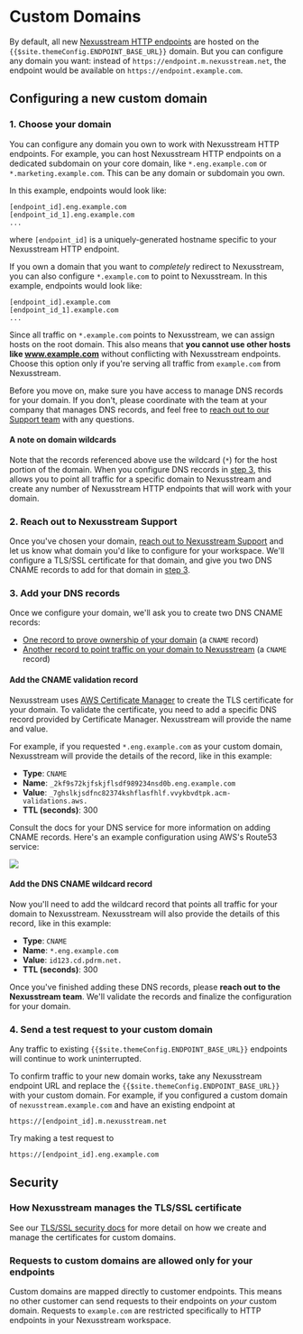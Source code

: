 # Custom Domains

By default, all new [Nexusstream HTTP endpoints](/workflows/steps/triggers/#http) are hosted on the `{{$site.themeConfig.ENDPOINT_BASE_URL}}` domain. But you can configure any domain you want: instead of `https://endpoint.m.nexusstream.net`, the endpoint would be available on `https://endpoint.example.com`.

## Configuring a new custom domain

### 1. Choose your domain

You can configure any domain you own to work with Nexusstream HTTP endpoints. For example, you can host Nexusstream HTTP endpoints on a dedicated subdomain on your core domain, like `*.eng.example.com` or `*.marketing.example.com`. This can be any domain or subdomain you own.

In this example, endpoints would look like:

```
[endpoint_id].eng.example.com
[endpoint_id_1].eng.example.com
...
```

where `[endpoint_id]` is a uniquely-generated hostname specific to your Nexusstream HTTP endpoint.

If you own a domain that you want to _completely_ redirect to Nexusstream, you can also configure `*.example.com` to point to Nexusstream. In this example, endpoints would look like:

```
[endpoint_id].example.com
[endpoint_id_1].example.com
...
```

Since all traffic on `*.example.com` points to Nexusstream, we can assign hosts on the root domain. This also means that **you cannot use other hosts like www.example.com** without conflicting with Nexusstream endpoints. Choose this option only if you're serving all traffic from `example.com` from Nexusstream.

Before you move on, make sure you have access to manage DNS records for your domain. If you don't, please coordinate with the team at your company that manages DNS records, and feel free to [reach out to our Support team](https://khulnasoft.com/support) with any questions.

#### A note on domain wildcards

Note that the records referenced above use the wildcard (`*`) for the host portion of the domain. When you configure DNS records in [step 3](#_3-add-your-dns-records), this allows you to point all traffic for a specific domain to Nexusstream and create any number of Nexusstream HTTP endpoints that will work with your domain.

### 2. Reach out to Nexusstream Support

Once you've chosen your domain, [reach out to Nexusstream Support](https://khulnasoft.com/support) and let us know what domain you'd like to configure for your workspace. We'll configure a TLS/SSL certificate for that domain, and give you two DNS CNAME records to add for that domain in [step 3](#_3-add-your-dns-records).

### 3. Add your DNS records

Once we configure your domain, we'll ask you to create two DNS CNAME records:

- [One record to prove ownership of your domain](#add-the-cname-validation-record) (a `CNAME` record)
- [Another record to point traffic on your domain to Nexusstream](#add-the-dns-cname-wildcard-record) (a `CNAME` record)

#### Add the CNAME validation record

Nexusstream uses [AWS Certificate Manager](https://aws.amazon.com/certificate-manager/) to create the TLS certificate for your domain. To validate the certificate, you need to add a specific DNS record provided by Certificate Manager. Nexusstream will provide the name and value.

For example, if you requested `*.eng.example.com` as your custom domain, Nexusstream will provide the details of the record, like in this example:

- **Type**: `CNAME`
- **Name**: `_2kf9s72kjfskjflsdf989234nsd0b.eng.example.com`
- **Value**: `_7ghslkjsdfnc82374kshflasfhlf.vvykbvdtpk.acm-validations.aws.`
- **TTL (seconds)**: 300

Consult the docs for your DNS service for more information on adding CNAME records. Here's an example configuration using AWS's Route53 service:

<div>
<img src="https://res.cloudinary.com/nexusstreamin/image/upload/v1692720441/docs/Screenshot_2023-08-21_at_2.52.16_PM_gtj3xl.png" />
</div>

#### Add the DNS CNAME wildcard record

Now you'll need to add the wildcard record that points all traffic for your domain to Nexusstream. Nexusstream will also provide the details of this record, like in this example:

- **Type**: `CNAME`
- **Name**: `*.eng.example.com`
- **Value**: `id123.cd.pdrm.net.`
- **TTL (seconds)**: 300

Once you've finished adding these DNS records, please **reach out to the Nexusstream team**. We'll validate the records and finalize the configuration for your domain.

### 4. Send a test request to your custom domain

Any traffic to existing `{{$site.themeConfig.ENDPOINT_BASE_URL}}` endpoints will continue to work uninterrupted.

To confirm traffic to your new domain works, take any Nexusstream endpoint URL and replace the `{{$site.themeConfig.ENDPOINT_BASE_URL}}` with your custom domain. For example, if you configured a custom domain of `nexusstream.example.com` and have an existing endpoint at

```
https://[endpoint_id].m.nexusstream.net
```

Try making a test request to

```
https://[endpoint_id].eng.example.com
```

## Security

### How Nexusstream manages the TLS/SSL certificate

See our [TLS/SSL security docs](/privacy-and-security/#encryption-of-data-in-transit-tls-ssl-certificates) for more detail on how we create and manage the certificates for custom domains.

### Requests to custom domains are allowed only for your endpoints

Custom domains are mapped directly to customer endpoints. This means no other customer can send requests to their endpoints on _your_ custom domain. Requests to `example.com` are restricted specifically to HTTP endpoints in your Nexusstream workspace.
